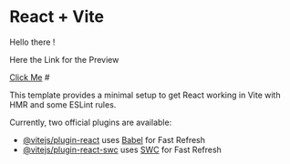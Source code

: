 # React + Vite

Hello there !

Here the Link for the Preview 

[Click Me](https://66a3e944b95c2e2c4ec986f6--radiant-pothos-e3e8e9.netlify.app/) #

This template provides a minimal setup to get React working in Vite with HMR and some ESLint rules.

Currently, two official plugins are available:

- [@vitejs/plugin-react](https://github.com/vitejs/vite-plugin-react/blob/main/packages/plugin-react/README.md) uses [Babel](https://babeljs.io/) for Fast Refresh
- [@vitejs/plugin-react-swc](https://github.com/vitejs/vite-plugin-react-swc) uses [SWC](https://swc.rs/) for Fast Refresh
